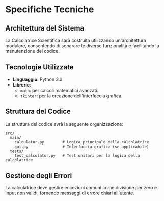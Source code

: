 # Specifiche Tecniche

## Architettura del Sistema
La Calcolatrice Scientifica sarà costruita utilizzando un'architettura modulare, consentendo di separare le diverse funzionalità e facilitando la manutenzione del codice.

## Tecnologie Utilizzate
- **Linguaggio**: Python 3.x
- **Librerie**:
  - `math`: per calcoli matematici avanzati.
  - `tkinter`: per la creazione dell'interfaccia grafica.

## Struttura del Codice
La struttura del codice avrà la seguente organizzazione:
```
src/
  main/
    calculator.py        # Logica principale della calcolatrice
    gui.py               # Interfaccia grafica (se applicabile)
  tests/
    test_calculator.py   # Test unitari per la logica della calcolatrice
```

## Gestione degli Errori
La calcolatrice deve gestire eccezioni comuni come divisione per zero e input non validi, fornendo messaggi di errore chiari all'utente.
